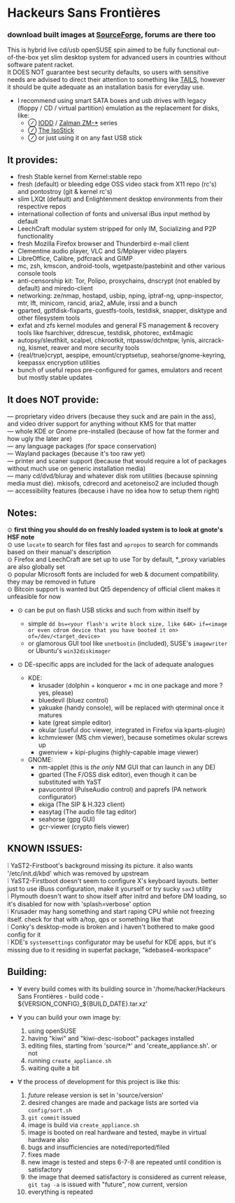 Hackeurs Sans Frontières
========================
### download built images at [SourceForge](https://sourceforge.net/p/hackeurs-sans-frontieres), forums are there too  
This is hybrid live cd/usb openSUSE spin aimed to be fully functional out-of-the-box yet slim desktop system for advanced users in countries without software patent racket.  
It DOES NOT guarantee best security defaults, so users with sensitive needs are advised to direct their attention to something like [TAILS](https://tails.boum.org), however it should be quite adequate as an installation basis for everyday use.

* I recommend using smart SATA boxes and usb drives with legacy (floppy / CD / virtual partition) emulation as the replacement for disks, like:
 	* ⊘ [IODD](https://iodd.co.kr) / [Zalman ZM-\*](https://www.zalman.com/global/product/CategorySecond_Pic.php) series
 	* ⊘ [The IsoStick](https://isostick.com)
 	* ⊘ or just using it on any fast USB stick

It provides:
------------
* fresh Stable kernel from Kernel:stable repo
* fresh (default) or bleeding edge OSS video stack from X11 repo (rc's) and pontostroy (git & kernel rc's)
* slim LXQt (default) and Enlightenment desktop environments from their respective repos
* international collection of fonts and universal iBus input method by default
* LeechCraft modular system stripped for only IM, Socializing and P2P functionality
* fresh Mozilla Firefox browser and Thunderbird e-mail client
* Clementine audio player, VLC and S/Mplayer video players
* LibreOffice, Calibre, pdfcrack and GIMP
* mc, zsh, kmscon, android-tools, wgetpaste/pastebinit and other various console tools
* anti-censorship kit: Tor, Polipo, proxychains, dnscrypt (not enabled by default) and miredo-client
* networking: ze/nmap, hostapd, usbip, nping, iptraf-ng, upnp-inspector, mtr, lft, minicom, rancid, aria2, aMule, irssi and a bunch
* gparted, gptfdisk-fixparts, guestfs-tools, testdisk, snapper, disktype and other filesystem tools
* exfat and zfs kernel modules and general FS management & recovery tools like fsarchiver, ddrescue, testdisk, photorec, ext4magic
* autopsy/sleuthkit, scalpel, chkrootkit, ntpassw/dchntpw, lynis, aircrack-ng, kismet, reaver and more security tools
* {real/true}crypt, aespipe, emount/cryptsetup, seahorse/gnome-keyring, keepassx encryption utilities
* bunch of useful repos pre-configured for games, emulators and recent but mostly stable updates

It does NOT provide:
--------------------
— proprietary video drivers (because they suck and are pain in the ass), and video driver support for anything without KMS for that matter  
— whole KDE or Gnome pre-installed (because of how fat the former and how ugly the later are)  
— any language packages (for space conservation)  
— Wayland packages (because it's too raw yet)  
— printer and scaner support (because that would require a lot of packages without much use on generic installation media)  
— many cd/dvd/bluray and whatever disk rom utilities (because spinning media must die). mkisofs, cdrecord and acetoneiso2 are included though  
— accessibility features (because i have no idea how to setup them right)  

Notes:
------
⊙  **first thing you should do on freshly loaded system is to look at gnote's HSF note**  
⊙ use `locate` to search for files fast and `apropos` to search for commands based on their manual's description  
⊙ Firefox and LeechCraft are set up to use Tor by default, *_proxy variables are also globally set  
⊙ popular Microsoft fonts are included for web & document compatibility. they may be removed in future  
⊙ Bitcoin support is wanted but Qt5 dependency of official client makes it unfeasible for now  

* ⊙ can be put on flash USB sticks and such from within itself by
  * simple `dd bs=<your flash's write block size, like 64K> if=<image or even cdrom device that you have booted it on> of=/dev/<target_device>`
  * or glamorous GUI tool like `unetbootin` (included), SUSE's `imagewriter` or Ubuntu's `win32diskimager`

* ⊙ DE-specific apps are included for the lack of adequate analogues
  	* KDE:
  		* krusader (dolphin + konqueror + mc in one package and more ? yes, please)
  		* bluedevil (bluez control)
  		* yakuake (handy console), will be replaced with qterminal once it matures
  		* kate (great simple editor)
  		* okular (useful doc viewer, integrated in Firefox via kparts-plugin)
  		* kchmviewer (MS chm viewer), because sometimes okular screws up
  		* gwenview + kipi-plugins (highly-capable image viewer)
  	* GNOME:
  		* nm-applet (this is _the only_ NM GUI that can launch in any DE)
  		* gparted (The F/OSS disk editor), even though it can be substituted with YaST
  		* pavucontrol (PulseAudio control) and paprefs (PA network configurator)
  		* ekiga (The SIP & H.323 client)
  		* easytag (The audio file tag editor)
  		* seahorse (gpg GUI)
  		* gcr-viewer (crypto fiels viewer)

KNOWN ISSUES:
-------------
❕ YaST2-Firstboot's background missing its picture. it also wants '/etc/init.d/kbd' which was removed by upstream  
❕ YaST2-Firstboot doesn't seem to configure X's keyboard layouts. better just to use iBuss configuration, make it yourself or try sucky `sax3` utility  
❕ Plymouth doesn't want to show itself after initrd and before DM loading, so it's disabled for now with 'splash=verbose' option  
❕ Krusader may hang something and start raping CPU while not freezing itself. check for that with a/top, qps or something like that  
❕ Conky's desktop-mode is broken and i haven't bothered to make good config for it  
❕ KDE's `systemsettings` configurator may be useful for KDE apps, but it's missing due to it residing in superfat package, "kdebase4-workspace"  

Building:
---------

* ∀ every build comes with its building source in '/home/hacker/Hackeurs Sans Frontières - build code - ${VERSION_CONFIG}_${BUILD_DATE}.tar.xz'
* ∀ you can build your own image by:
 	1. using openSUSE
 	2. having "kiwi" and "kiwi-desc-isoboot" packages installed
 	3. editing files, starting from 'source/*' and 'create_appliance.sh'. or not
 	4. running `create_appliance.sh`
 	5. waiting quite a bit

* ∀ the process of development for this project is like this:
 	01. _future_ release version is set in 'source/version'
 	02. desired changes are made and package lists are sorted via `config/sort.sh`
 	03. `git commit` issued
 	04. image is build via `create_appliance.sh`
 	05. image is booted on real hardware and tested, maybe in virtual hardware also
 	06. bugs and insufficiencies are noted/reported/filed
 	07. fixes made
 	08. new image is tested and steps 6-7-8 are repeated until condition is satisfactory
 	09. the image that deemed satisfactory is considered as current release, `git tag -a` is issued with "future", now current, version
 	10. everything is repeated
